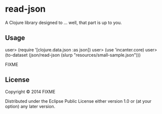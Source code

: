# read-json

A Clojure library designed to ... well, that part is up to you.

## Usage

user> (require '[clojure.data.json :as json])
user> (use 'incanter.core)
user> (to-dataset (json/read-json (slurp "resources/small-sample.json")))


FIXME

## License

Copyright © 2014 FIXME

Distributed under the Eclipse Public License either version 1.0 or (at
your option) any later version.
